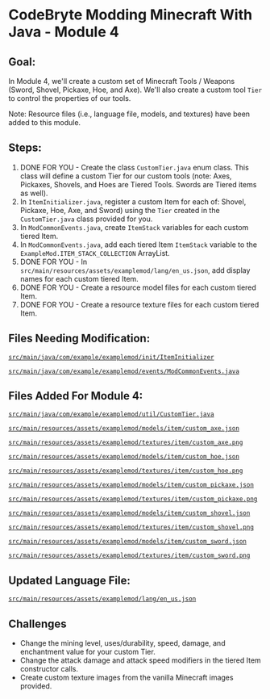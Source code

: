 # CodeBryte Modding Minecraft With Java - Module 4

## Goal:
In Module 4, we'll create a custom set of Minecraft Tools / Weapons (Sword, Shovel, Pickaxe, Hoe, and Axe).  We'll also create a custom tool `Tier` to control the properties of our tools.

Note: Resource files (i.e., language file, models, and textures) have been added to this module.

## Steps:
1. DONE FOR YOU - Create the class `CustomTier.java` enum class. This class will define a custom Tier for our custom tools (note: Axes, Pickaxes, Shovels, and Hoes are Tiered Tools. Swords are Tiered items as well). 
2. In `ItemInitializer.java`, register a custom Item for each of: Shovel, Pickaxe, Hoe, Axe, and Sword) using the `Tier` created in the `CustomTier.java` class provided for you.
3. In `ModCommonEvents.java`, create `ItemStack` variables for each custom tiered Item.
4. In `ModCommonEvents.java`, add each tiered Item `ItemStack` variable to the `ExampleMod.ITEM_STACK_COLLECTION` ArrayList.
5. DONE FOR YOU - In `src/main/resources/assets/examplemod/lang/en_us.json`, add display names for each custom tiered Item.
6. DONE FOR YOU - Create a resource model files for each custom tiered Item.
7. DONE FOR YOU - Create a resource texture files for each custom tiered Item.

## Files Needing Modification:

[`src/main/java/com/example/examplemod/init/ItemInitializer`](https://github.com/codebryte/codeBryteMod01/blob/MODULE_04_END/src/main/java/com/example/examplemod/init/ItemInitializer.java)

[`src/main/java/com/example/examplemod/events/ModCommonEvents.java`](https://github.com/codebryte/codeBryteMod01/blob/MODULE_04_END/src/main/java/com/example/examplemod/events/ModCommonEvents.java)

## Files Added For Module 4:

[`src/main/java/com/example/examplemod/util/CustomTier.java`](https://github.com/codebryte/codeBryteMod01/blob/MODULE_04_END/src/main/java/com/example/examplemod/util/CustomTier.java)

[`src/main/resources/assets/examplemod/models/item/custom_axe.json`](https://github.com/codebryte/codeBryteMod01/blob/MODULE_04_END/src/main/resources/assets/examplemod/models/item/custom_axe.json)

[`src/main/resources/assets/examplemod/textures/item/custom_axe.png`](https://github.com/codebryte/codeBryteMod01/blob/MODULE_04_END/src/main/resources/assets/examplemod/textures/item/custom_axe.png)

[`src/main/resources/assets/examplemod/models/item/custom_hoe.json`](https://github.com/codebryte/codeBryteMod01/blob/MODULE_04_END/src/main/resources/assets/examplemod/models/item/custom_hoe.json)

[`src/main/resources/assets/examplemod/textures/item/custom_hoe.png`](https://github.com/codebryte/codeBryteMod01/blob/MODULE_04_END/src/main/resources/assets/examplemod/textures/item/custom_hoe.png)

[`src/main/resources/assets/examplemod/models/item/custom_pickaxe.json`](https://github.com/codebryte/codeBryteMod01/blob/MODULE_04_END/src/main/resources/assets/examplemod/models/item/custom_pickaxe.json)

[`src/main/resources/assets/examplemod/textures/item/custom_pickaxe.png`](https://github.com/codebryte/codeBryteMod01/blob/MODULE_04_END/src/main/resources/assets/examplemod/textures/item/custom_pickaxe.png)

[`src/main/resources/assets/examplemod/models/item/custom_shovel.json`](https://github.com/codebryte/codeBryteMod01/blob/MODULE_04_END/src/main/resources/assets/examplemod/models/item/custom_shovel.json)

[`src/main/resources/assets/examplemod/textures/item/custom_shovel.png`](https://github.com/codebryte/codeBryteMod01/blob/MODULE_04_END/src/main/resources/assets/examplemod/textures/item/custom_shovel.png)

[`src/main/resources/assets/examplemod/models/item/custom_sword.json`](https://github.com/codebryte/codeBryteMod01/blob/MODULE_04_END/src/main/resources/assets/examplemod/models/item/custom_sword.json)

[`src/main/resources/assets/examplemod/textures/item/custom_sword.png`](https://github.com/codebryte/codeBryteMod01/blob/MODULE_04_END/src/main/resources/assets/examplemod/textures/item/custom_sword.png)

## Updated Language File:

[`src/main/resources/assets/examplemod/lang/en_us.json`](https://github.com/codebryte/codeBryteMod01/blob/MODULE_04_END/src/main/resources/assets/examplemod/lang/en_us.json)

## Challenges
* Change the mining level, uses/durability, speed, damage, and enchantment value for your custom Tier.
* Change the attack damage and attack speed modifiers in the tiered Item constructor calls.
* Create custom texture images from the vanilla Minecraft images provided.